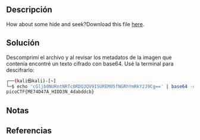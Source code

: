 ## Descripción
How about some hide and seek?Download this file [here](https://artifacts.picoctf.net/c_titan/5/unknown.zip).
## Solución
Descomprimí el archivo y al revisar los metadatos de la imagen que contenía encontré un texto cifrado con base64.
Usé la terminal para descifrarlo:
``` bash
┌──(kali㉿kali)-[~]
└─$ echo 'cGljb0NURntNRTc0RDQ3QV9ISUREM05fNGRhYmRkY2J9Cg==' | base64 -d
picoCTF{ME74D47A_HIDD3N_4dabddcb}
```
## Notas
## Referencias
